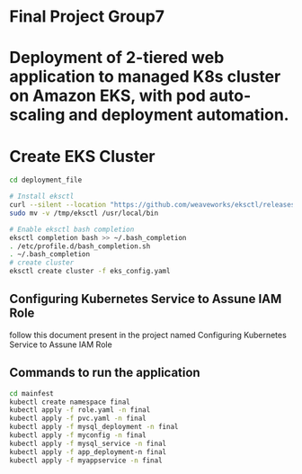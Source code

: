 # Final Project Group7
# Deployment of 2-tiered web application to managed K8s cluster on Amazon EKS, with pod auto-scaling and deployment automation.

# Create EKS Cluster
```sh
cd deployment_file

# Install eksctl
curl --silent --location "https://github.com/weaveworks/eksctl/releases/latest/download/eksctl_$(uname -s)_amd64.tar.gz" | tar xz -C /tmp
sudo mv -v /tmp/eksctl /usr/local/bin

# Enable eksctl bash completion
eksctl completion bash >> ~/.bash_completion
. /etc/profile.d/bash_completion.sh
. ~/.bash_completion
# create cluster
eksctl create cluster -f eks_config.yaml
```

## Configuring Kubernetes Service to Assune IAM Role
follow this document present in the project named Configuring Kubernetes Service to Assune IAM Role

## Commands to run the application
```sh
cd mainfest
kubectl create namespace final
kubectl apply -f role.yaml -n final 
kubectl apply -f pvc.yaml -n final
kubectl apply -f mysql_deployment -n final
kubectl apply -f myconfig -n final
kubectl apply -f mysql_service -n final
kubectl apply -f app_deployment-n final
kubectl apply -f myappservice -n final
```
